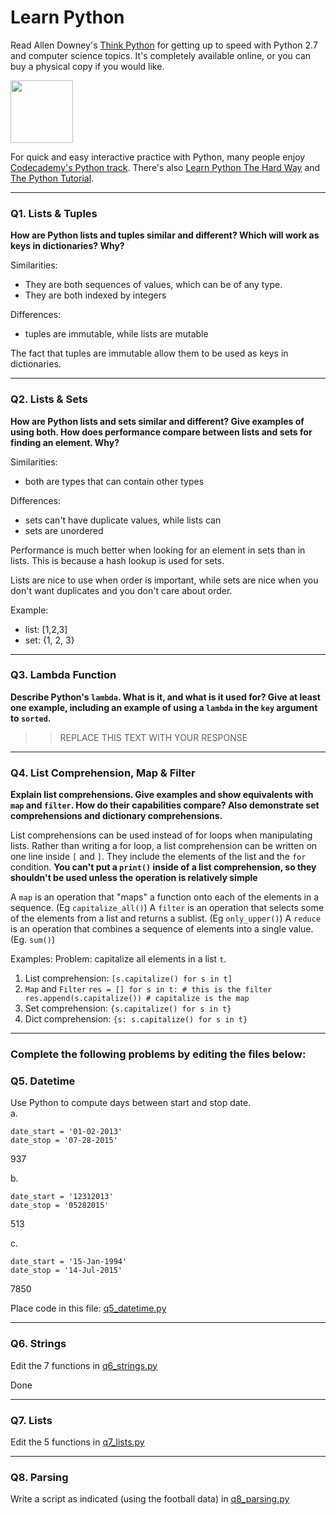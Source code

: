 # Learn Python

Read Allen Downey's [Think Python](http://www.greenteapress.com/thinkpython/) for getting up to speed with Python 2.7 and computer science topics. It's completely available online, or you can buy a physical copy if you would like.

<a href="http://www.greenteapress.com/thinkpython/"><img src="img/think_python.png" style="width: 100px;" target="_blank"></a>

For quick and easy interactive practice with Python, many people enjoy [Codecademy's Python track](http://www.codecademy.com/en/tracks/python). There's also [Learn Python The Hard Way](http://learnpythonthehardway.org/book/) and [The Python Tutorial](https://docs.python.org/2/tutorial/).

---

### Q1. Lists &amp; Tuples

**How are Python lists and tuples similar and different? Which will work as keys in dictionaries? Why?**

Similarities:
- They are both sequences of values, which can be of any type.
- They are both indexed by integers

Differences:
- tuples are immutable, while lists are mutable


The fact that tuples are immutable allow them to be used as keys in dictionaries. 

---

### Q2. Lists &amp; Sets

**How are Python lists and sets similar and different? Give examples of using both. How does performance compare between lists and sets for finding an element. Why?**

Similarities:
- both are types that can contain other types

Differences:
- sets can't have duplicate values, while lists can
- sets are unordered


Performance is much better when looking for an element in sets than in lists. This is because a hash lookup is used for sets.

Lists are nice to use when order is important, while sets are nice when you don't want duplicates and you don't care about order.

Example:
- list:   [1,2,3]
- set:    {1, 2, 3}

---

### Q3. Lambda Function

**Describe Python's `lambda`. What is it, and what is it used for? Give at least one example, including an example of using a `lambda` in the `key` argument to `sorted`.**

>> REPLACE THIS TEXT WITH YOUR RESPONSE

---

### Q4. List Comprehension, Map &amp; Filter

**Explain list comprehensions. Give examples and show equivalents with `map` and `filter`. How do their capabilities compare? Also demonstrate set comprehensions and dictionary comprehensions.**

List comprehensions can be used instead of for loops when manipulating lists. Rather than writing a for loop, a list comprehension can be written on one line inside `[` and `]`.  They include the elements of the list and the `for` condition.  **You can't put a `print()` inside of a list comprehension, so they shouldn't be used unless the operation is relatively simple**

A `map` is an operation that "maps" a function onto each of the elements in a sequence. (Eg `capitalize_all()`)
A `filter` is an operation that selects some of the elements from a list and returns a sublist. (Eg `only_upper()`)
A `reduce` is an operation that combines a sequence of elements into a single value. (Eg. `sum()`)

Examples:
Problem: capitalize all elements in a list `t`.
1. List comprehension:
      `[s.capitalize() for s in t]`
2. `Map` and `Filter`
      ``res = []
        for s in t: # this is the filter
          res.append(s.capitalize()) # capitalize is the map`` 
3. Set comprehension:
  `{s.capitalize() for s in t}`
4. Dict comprehension:
  `{s: s.capitalize() for s in t}`
        

---

### Complete the following problems by editing the files below:

### Q5. Datetime
Use Python to compute days between start and stop date.   
a.  

```
date_start = '01-02-2013'    
date_stop = '07-28-2015'
```

937

b.  
```
date_start = '12312013'  
date_stop = '05282015'  
```

513

c.  
```
date_start = '15-Jan-1994'      
date_stop = '14-Jul-2015'  
```

7850

Place code in this file: [q5_datetime.py](python/q5_datetime.py)

---

### Q6. Strings
Edit the 7 functions in [q6_strings.py](python/q6_strings.py)

Done

---

### Q7. Lists
Edit the 5 functions in [q7_lists.py](python/q7_lists.py)

---

### Q8. Parsing
Write a script as indicated (using the football data) in [q8_parsing.py](python/q8_parsing.py)





